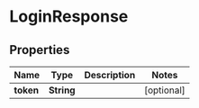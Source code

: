 

# LoginResponse


## Properties

Name | Type | Description | Notes
------------ | ------------- | ------------- | -------------
**token** | **String** |  |  [optional]



